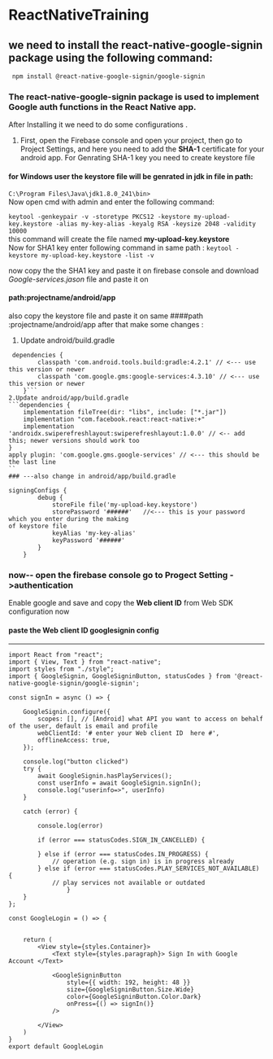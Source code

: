 # ReactNativeTraining
## we need to install the react-native-google-signin package using the following command: 
  ``` npm install @react-native-google-signin/google-signin```
### The react-native-google-signin package is used to implement Google auth functions in the React Native app.
After Installing it we need to do some configurations .
1. First, open the Firebase console and open your project, then go to Project Settings, and here you need to add the <b>SHA-1</b> certificate for your android app.
For Genrating SHA-1 key you need to create keystore file 
#### for Windows user the keystore file will be genrated in jdk in file in path:
```C:\Program Files\Java\jdk1.8.0_241\bin>```
</br>
Now open cmd with admin and enter the following command:

```keytool -genkeypair -v -storetype PKCS12 -keystore my-upload-key.keystore -alias my-key-alias -keyalg RSA -keysize 2048 -validity 10000``` </br>
this command will create the file named <b>my-upload-key.keystore </b></br>
Now  for SHA1 key enter following command in same path :
```keytool -keystore my-upload-key.keystore -list -v ```

now copy the the SHA1 key and paste it on firebase console and download *Google-services.jason* 
file and paste it on  </br>
#### path:projectname/android/app
also copy the keystore file and paste it on same 
####path :projectname/android/app
after that make some changes :
1. Update android/build.gradle 
```
 dependencies {
        classpath 'com.android.tools.build:gradle:4.2.1' // <--- use this version or newer
        classpath 'com.google.gms:google-services:4.3.10' // <--- use this version or newer
    }```
2.Update android/app/build.gradle 
```dependencies {
    implementation fileTree(dir: "libs", include: ["*.jar"])
    implementation "com.facebook.react:react-native:+"
    implementation 'androidx.swiperefreshlayout:swiperefreshlayout:1.0.0' // <-- add this; newer versions should work too
}
apply plugin: 'com.google.gms.google-services' // <--- this should be the last line
``
### ---also change in android/app/build.gradle
```
```
signingConfigs {
        debug {
            storeFile file('my-upload-key.keystore')
            storePassword '######'   //<--- this is your password which you enter during the making                       						of keystore file
            keyAlias 'my-key-alias'
            keyPassword '######'
        }
    }
```
### now-- open the firebase console go to Progect Setting ->authentication 
Enable google  and save and copy the <b>Web client ID</b> from Web SDK configuration 
now 

#### paste the Web client ID googlesignin config

-------------------------------------------------------------------------------------------------------------------
```
import React from "react";
import { View, Text } from "react-native";
import styles from "./style";
import { GoogleSignin, GoogleSigninButton, statusCodes } from '@react-native-google-signin/google-signin';

const signIn = async () => {

    GoogleSignin.configure({
        scopes: [], // [Android] what API you want to access on behalf of the user, default is email and profile
        webClientId: '# enter your Web client ID  here #', 
        offlineAccess: true,
    });

    console.log("button clicked")
    try {
        await GoogleSignin.hasPlayServices();
        const userInfo = await GoogleSignin.signIn();
        console.log("userinfo=>", userInfo)
    }

    catch (error) {

        console.log(error)

        if (error === statusCodes.SIGN_IN_CANCELLED) {

        } else if (error === statusCodes.IN_PROGRESS) {
            // operation (e.g. sign in) is in progress already
        } else if (error === statusCodes.PLAY_SERVICES_NOT_AVAILABLE) {
            // play services not available or outdated
                }
    }
};

const GoogleLogin = () => {


    return (
        <View style={styles.Container}>
            <Text style={styles.paragraph}> Sign In with Google Account </Text>
           
            <GoogleSigninButton
                style={{ width: 192, height: 48 }}
                size={GoogleSigninButton.Size.Wide}
                color={GoogleSigninButton.Color.Dark}
                onPress={() => signIn()}
            />

        </View>
    )
}
export default GoogleLogin
```

